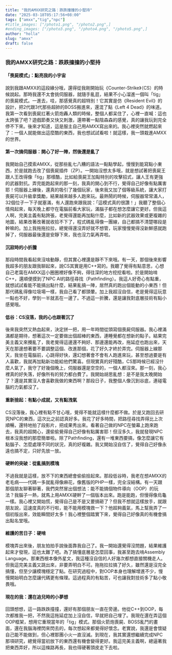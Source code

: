 ```yaml
---
title: "我的AMXX研究之路：跌跌撞撞的小堅持"
date: "2025-03-18T05:17:56+08:00"
tags: ["amxx","tig","npc"]
#title_images: ["/photo1.png", "/photo2.png",]
#ending_images: ["/photo3.png", "/photo4.png", "/photo5.png",]
author: "holla"
slug: "amxx"
draft: false
---
```


### 我的AMXX研究之路：跌跌撞撞的小堅持

#### 「喪屍模式」：點亮我的小宇宙
說到我跟AMXX的這段緣分哦，還得從我剛開始玩《Counter-Strike》（CS）的時候說起。那時我還不太會挑伺服器，就隨手亂逛，結果不小心溜進一個叫「tig」的喪屍模式。一進去，哇，那感覺真的超特別！它其實是仿《Resident Evil》的設計，把2代跟3代那些超帥的BOSS搬進來，還混了點《Left 4 Dead》的味道。我第一次看到喪屍扛著火箭炮轟人類的時候，整個人都呆住了，心裡一直喊：這也太誇張了吧？遊戲節奏又快又刺激，還帶著一點陰森森的感覺，真的讓我玩到完全停不下來。後來才知道，這是服主自己用AMXX寫出來的。我心裡突然就燃起來了：一個人就能做出這麼酷的東西，我也想試試看啦！就這樣，我一頭栽進AMXX的世界。

#### 第一次搞伺服器：開心了好一陣，然後還是亂了
我開始自己摸索AMXX，從那些亂七八糟的語法一點點學起，慢慢到能寫點小東西，於是就跑去改了個喪屍插件（ZP）。一開始沒想太多哦，就是想試著把喪屍王跟人王改得像「tig」那樣酷，比如給喪屍王加點特別的攻擊招式，讓人王有更強的武器對抗。弄完能跑起來的那一刻，我真的開心到不行，覺得自己好像有點厲害耶！伺服器上線後，還真的吸引了幾個玩家，後來我又加了個等級系統，讓大家打喪屍可以升級拿獎勵，結果越來越多人跑來玩。最熱鬧的時候，伺服器常常滿人，32個位子一下子就塞滿，有人還跑來跟我說：「這模式真的很讚！」我聽了整個心情飛起來，每天晚上都守在電腦前看大家玩，滿腦子都在想怎麼讓它更好。但我這人啊，完美主義有點誇張，老覺得還能再加點什麼，比如新的武器效果或更複雜的地圖，結果改著改著就收拾不下了，程式碼亂得像一團線，自己都搞不清楚哪段是幹嘛的。加上我拖拖拉拉，總覺得還沒弄好就不想管，玩家慢慢覺得沒新鮮感就跑掉了，伺服器最後還是安靜下來，我也沒力氣再弄啦。

#### 沉寂時的小折騰
那段時間我看起來沒啥動靜，但其實心裡還是靜不下來哦。有一天，那個後來影響我超多的朋友跟我聊起來，說CS其實是用C++寫的。我聽了覺得有點意思，心想自己老窩在AMXX這小圈圈裡好像不夠，得往深的地方挖挖看啦。於是開始啃C++，還順便摸到了NPC AI的路徑尋找（Pathfinding）。我這人好奇心有點重，就想試試看能不能搞出點什麼，結果亂搞一陣，居然真的跑出個能動的小東西！但那代碼亂得像垃圾場一樣，我自己看了都頭暈。加上我超沒自信，老是覺得這玩意一點也不好，學到一半就丟在一邊了。不過這一折騰，還是讓我對底層技術有點小感覺哦。

#### 低谷：CS沒落，我的心也跟著沉了
後來我突然又熱血起來，決定拼一把，用一年時間從頭寫個喪屍伺服器。我心裡滿滿都是期待，想著這次一定要做出個超棒的東西，連睡覺都在想新的點子。結果完美主義又來攪亂了，我老覺得這邊還不夠好、那邊還能再改，拖延症也跑出來，天天在那邊想著要不要調整這個、改進那個，花了好久才終於弄完。伺服器上線那天，我坐在電腦前，心跳得好快，還幻想著會不會有人跑進來玩，甚至想過要是有人喜歡，我就再加點新功能給他們驚喜。但現實真的好殘酷，CS那時候已經沒什麼人氣了，我守了好幾個晚上，伺服器還是空空的，一個人都沒來。那一刻，我心裡真的好失落，好像所有的努力都白費了。我開始胡思亂想：是不是我太晚開始了？還是其實沒人會喜歡我做的東西啊？那段日子，我整個人像沉到谷底，連碰電腦的力氣都沒了。

#### 重新撿起：有點小成就，又有點洩氣
CS沒落後，我心裡有點不甘心哦，覺得不能就這樣什麼都不做。於是又跑回去研究NPC的東西，這次比之前認真好多。我花了好多時間，把路徑尋找弄得比上次順暢，還特地拍了段影片，把成果秀出來。看著自己做的NPC在螢幕上跑來跑去，我真的超開心，還偷偷覺得自己好像有點厲害耶！但沒多久，我就發現NPC根本沒我想的那麼簡單啦。除了Pathfinding，還有一堆東西要搞，像怎麼讓它有點腦子、怎麼處理不同的狀況，真的好複雜。我又開始沒自信了，覺得自己好像永遠也搞不定，只好先放一放。

#### 硬幹的突破：從亂搞到模塊
不過我就是這樣，放不下的東西總會偷偷撿起來。那段低谷時，我老在想AMXX的老毛病——代碼一多就亂得像麻花，像舊版的PHP一樣，完全沒結構。有一天跟那個朋友聊著聊著，我們突然冒出個想法：能不能搞個物件導向（OOP）的玩法？我腦子一熱，就馬上用AMXX硬幹了一個版本出來。跑是能跑，但慢得像烏龜一樣。我心裡又開始慌，覺得自己是不是又要搞砸了？但我不想就這樣放手，就跟朋友說，這速度真的不行啦，能不能用模塊救一下？他超夠義氣，馬上幫我弄了一個初版出來，效能瞬間好太多！我心裡整個踏實下來，覺得自己好像真的有機會搞出點名堂哦。

#### 維護的苦日子：硬啃
模塊弄出來後，朋友拍拍手說後面靠我自己了。我一開始還覺得沒問題，結果維護起來才發現，這也太難了吧。為了搞懂底層是怎麼回事，我甚至跑去啃Assembly Language。那東西根本像外星文，我這種沒自信的人好幾次都想直接關機走人。但我這完美主義又跳出來，非要弄明白不可。拖拖拉拉搞了好久，雖然還是沒完全搞懂，但至少讓模塊穩定了點。在研究過程中，對OOP本身也理解增進不少，慢慢開始明白怎麼讓代碼更有條理。這過程真的有點苦，可也讓我對技術多了點小敬畏哦。

#### 現在的我：還在追兒時的小夢想
回頭想想，這一路跌跌撞撞，還好有那個朋友一直在旁邊。他從C++到OOP，每次都推我一把，不然我這拖延症加上沒自信，早就把自己埋了。我現在還在弄這個OOP框架，想用它重現當年的「tig」模式。那個火箭炮喪屍、BOSS亂鬥的畫面，還在我腦海裡閃來閃去的，每次想起來都覺得好懷念。老實說，我還是會懷疑自己能不能做到，但心裡那團小火一直沒滅。到現在，我其實還想繼續完成NPC那項研究，總覺得當初放下的東西還有機會變得更好。我這完美主義啊，總逼著我把東西弄好，所以這條路再長，我也得硬著頭皮走下去啦。